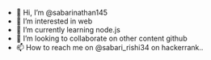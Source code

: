 - 👋 Hi, I’m @sabarinathan145
- 👀 I’m interested in web 
- 🌱 I’m currently learning node.js
- 💞️ I’m looking to collaborate on other content github
- 📫 How to reach me on @sabari_rishi34 on hackerrank..

<!---
sabarinathan145/sabarinathan145 is a ✨ special ✨ repository because its `README.md` (this file) appears on your GitHub profile.
You can click the Preview link to take a look at your changes.
--->
